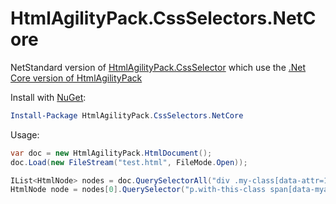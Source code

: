 # HtmlAgilityPack.CssSelectors.NetCore
NetStandard version of [HtmlAgilityPack.CssSelector](https://github.com/hcesar/HtmlAgilityPack.CssSelector/blob/master/README.md)
which use the [.Net Core version of HtmlAgilityPack](https://github.com/zulfahmi93/HtmlAgilityPack.NetCore)

Install with [NuGet](https://www.nuget.org/packages/HtmlAgilityPack.CssSelectors.NetCore/1.0.0):
```powershell
Install-Package HtmlAgilityPack.CssSelectors.NetCore
```

Usage:
```c#
var doc = new HtmlAgilityPack.HtmlDocument();
doc.Load(new FileStream("test.html", FileMode.Open));

IList<HtmlNode> nodes = doc.QuerySelectorAll("div .my-class[data-attr=123] > ul li");
HtmlNode node = nodes[0].QuerySelector("p.with-this-class span[data-myattr]");
```
